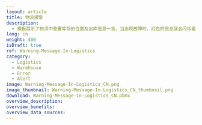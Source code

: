 ```yaml
---
layout: article
title: 物流报警
description: 
  - 模板展示了物流中重要库存的位置及出库信息一览，当出现故障时，红色的信息就会闪烁着向工人报警。通过添加自己的数据源并定制脚本，您就可以使其满足自身需要。
lang: cn
weight: 400
isDraft: true
ref: Warning-Message-In-Logistics
category:
  - Logistics
  - Warehouse
  - Error
  - Alert
image: Warning-Message-In-Logistics_CN.png
image_thumbnail: Warning-Message-In-Logistics_CN_thumbnail.png
download: Warning-Message-In-Logistics_CN.pbmx
overview_description:
overview_benefits:
overview_data_sources:
---
```

